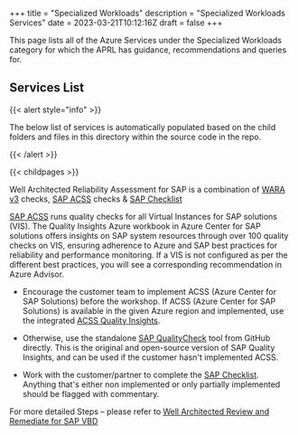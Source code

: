 +++
title = "Specialized Workloads"
description = "Specialized Workloads Services"
date = 2023-03-21T10:12:16Z
draft = false
+++

This page lists all of the Azure Services under the Specialized Workloads category for which the APRL has guidance, recommendations and queries for.

## Services List

{{< alert style="info" >}}

The below list of services is automatically populated based on the child folders and files in this directory within the source code in the repo.

{{< /alert >}}

{{< childpages >}}



Well Architected Reliability Assessment for SAP is a combination of [WARA v3](https://eng.ms/docs/microsoft-customer-partner-solutions-mcaps-core/customer-experience-and-support/customer-success/azure-core/resource-center/waf/reliability/wara_v3/0_engagement_overview) checks, [SAP ACSS](https://learn.microsoft.com/en-us/azure/sap/center-sap-solutions/overview) checks & [SAP Checklist](https://microsoft.sharepoint.com/:x:/r/teams/ASDIPRelease/IP%20Release/Secure%20Infrastructure/VBD/Migration%20and%20modernizing%20to%20S4HANA%20via%20RISE%20with%20SAP%20or%20Azure%20native/GoLive/SAPonAzure-GoLive-VBD-Checklist-v2.xlsx?d=we4bd89c89d0e44c79cb925d998b0d6c2&csf=1&web=1&e=2Y37Oc)

[SAP ACSS](https://learn.microsoft.com/en-us/azure/sap/center-sap-solutions/overview) runs quality checks for all Virtual Instances for SAP solutions (VIS). The Quality Insights Azure workbook in Azure Center for SAP solutions offers insights on SAP system resources through over 100 quality checks on VIS, ensuring adherence to Azure and SAP best practices for reliability and performance monitoring. If a VIS is not configured as per the different best practices, you will see a corresponding recommendation in Azure Advisor.

 - Encourage the customer team to implement ACSS (Azure Center for SAP Solutions) before the workshop.
   If ACSS (Azure Center for SAP Solutions) is available in the given Azure region and implemented, use the integrated [ACSS Quality Insights](https://learn.microsoft.com/en-us/azure/sap/center-sap-solutions/get-quality-checks-insights).

 - Otherwise, use the standalone [SAP QualityCheck](https://github.com/Azure/SAP-on-Azure-Scripts-and-Utilities/tree/main/QualityCheck) tool from GitHub directly. This is the original and open-source version of SAP Quality Insights,
   and can be used if the customer hasn't implemented ACSS.

 - Work with the customer/partner to complete the [SAP Checklist](https://microsoft.sharepoint.com/:x:/r/teams/ASDIPRelease/IP%20Release/Secure%20Infrastructure/VBD/Migration%20and%20modernizing%20to%20S4HANA%20via%20RISE%20with%20SAP%20or%20Azure%20native/GoLive/SAPonAzure-GoLive-VBD-Checklist-v2.xlsx?d=we4bd89c89d0e44c79cb925d998b0d6c2&csf=1&web=1&e=2Y37Oc). Anything that's either non implemented or only partially implemented should be flagged with commentary.


For more detailed Steps – please refer to [Well Architected Review and Remediate for SAP VBD](https://eng.ms/docs/microsoft-customer-partner-solutions-mcaps-core/customer-experience-and-support/customer-success/azure-core/resource-center/vbd/sap/warr_sap/overview)
